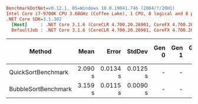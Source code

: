 ``` ini

BenchmarkDotNet=v0.12.1, OS=Windows 10.0.19041.746 (2004/?/20H1)
Intel Core i7-9700K CPU 3.60GHz (Coffee Lake), 1 CPU, 8 logical and 8 physical cores
.NET Core SDK=3.1.302
  [Host]     : .NET Core 3.1.6 (CoreCLR 4.700.20.26901, CoreFX 4.700.20.31603), X64 RyuJIT
  DefaultJob : .NET Core 3.1.6 (CoreCLR 4.700.20.26901, CoreFX 4.700.20.31603), X64 RyuJIT


```
|              Method |    Mean |    Error |   StdDev | Gen 0 | Gen 1 | Gen 2 | Allocated | Allocated native memory | Native memory leak |
|-------------------- |--------:|---------:|---------:|------:|------:|------:|----------:|------------------------:|-------------------:|
|  QuickSortBenchmark | 2.090 s | 0.0134 s | 0.0125 s |     - |     - |     - |     117 B |                  4391 B |             4136 B |
| BubbleSortBenchmark | 3.159 s | 0.0115 s | 0.0090 s |     - |     - |     - |         - |                  2568 B |              652 B |
